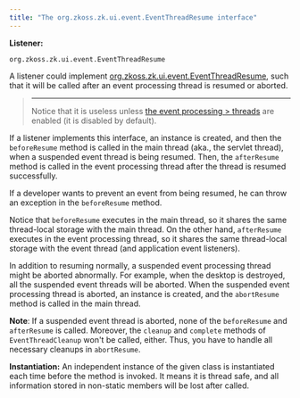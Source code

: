 ```yaml
---
title: "The org.zkoss.zk.ui.event.EventThreadResume interface"
---
```


**Listener:**

`org.zkoss.zk.ui.event.EventThreadResume`

A listener could implement
[org.zkoss.zk.ui.event.EventThreadResume](https://www.zkoss.org/javadoc/latest/zk/org/zkoss/zk/ui/event/EventThreadResume.html),
such that it will be called after an event processing thread is resumed
or aborted.

> ------------------------------------------------------------------------
>
> Notice that it is useless unless [the event processing > threads]({{site.baseurl}}/zk_dev_ref/ui_patterns/event_threads)
> are enabled (it is disabled by default).

If a listener implements this interface, an instance is created, and
then the `beforeResume` method is called in the main thread (aka., the
servlet thread), when a suspended event thread is being resumed. Then,
the `afterResume` method is called in the event processing thread after
the thread is resumed successfully.

If a developer wants to prevent an event from being resumed, he can
throw an exception in the `beforeResume` method.

Notice that `beforeResume` executes in the main thread, so it shares the
same thread-local storage with the main thread. On the other hand,
`afterResume` executes in the event processing thread, so it shares the
same thread-local storage with the event thread (and application event
listeners).

In addition to resuming normally, a suspended event processing thread
might be aborted abnormally. For example, when the desktop is destroyed,
all the suspended event threads will be aborted. When the suspended
event processing thread is aborted, an instance is created, and the
`abortResume` method is called in the main thread.

**Note**: If a suspended event thread is aborted, none of the
`beforeResume` and `afterResume` is called. Moreover, the `cleanup` and
`complete` methods of `EventThreadCleanup` won't be called, either.
Thus, you have to handle all necessary cleanups in `abortResume`.

**Instantiation:** An independent instance of the given class is
instantiated each time before the method is invoked. It means it is
thread safe, and all information stored in non-static members will be
lost after called.
